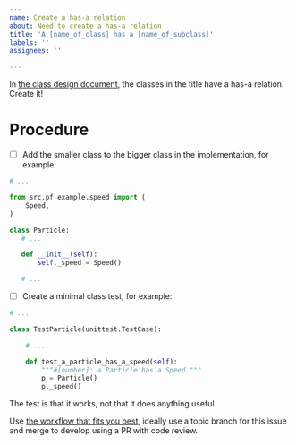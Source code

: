 ```yaml
---
name: Create a has-a relation
about: Need to create a has-a relation
title: 'A [name_of_class] has a [name_of_subclass]'
labels: ''
assignees: ''

---
```


In [the class design document](https://github.com/programming-formalisms/programming_formalisms_example_project/blob/main/design/class_diagram_richel.puml), 
the classes in the title
have a has-a relation. Create it!

# Procedure

 * [ ] Add the smaller class to the bigger class
   in the implementation, for example:

```python
# ...

from src.pf_example.speed import (
    Speed,
)

class Particle:
   # ...

   def __init__(self):
       self._speed = Speed()

   # ...
```

 * [ ] Create a minimal class test,
   for example:

```python
# ...

class TestParticle(unittest.TestCase):

    # ...

    def test_a_particle_has_a_speed(self):
        """#[number]: a Particle has a Speed."""
        p = Particle()
        p._speed()
```

The test is that it works, not that it does anything useful.

Use [the workflow that fits you best](https://github.com/programming-formalisms/programming_formalisms_example_project/tree/main/workflow#github-workflows), 
ideally use a topic branch for this issue 
and merge to develop using a PR with code review.
